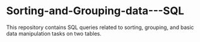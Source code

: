 # Sorting-and-Grouping-data---SQL
This repository contains SQL queries related to sorting, grouping, and basic data manipulation tasks on two tables.
